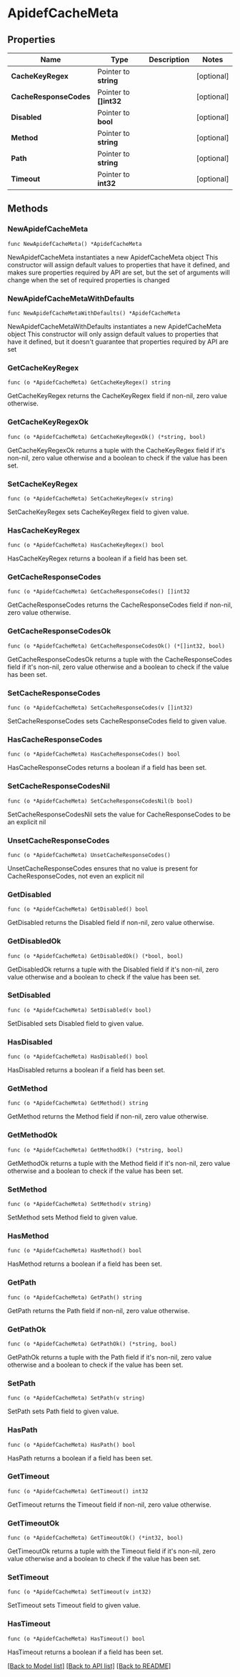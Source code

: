 # ApidefCacheMeta

## Properties

Name | Type | Description | Notes
------------ | ------------- | ------------- | -------------
**CacheKeyRegex** | Pointer to **string** |  | [optional] 
**CacheResponseCodes** | Pointer to **[]int32** |  | [optional] 
**Disabled** | Pointer to **bool** |  | [optional] 
**Method** | Pointer to **string** |  | [optional] 
**Path** | Pointer to **string** |  | [optional] 
**Timeout** | Pointer to **int32** |  | [optional] 

## Methods

### NewApidefCacheMeta

`func NewApidefCacheMeta() *ApidefCacheMeta`

NewApidefCacheMeta instantiates a new ApidefCacheMeta object
This constructor will assign default values to properties that have it defined,
and makes sure properties required by API are set, but the set of arguments
will change when the set of required properties is changed

### NewApidefCacheMetaWithDefaults

`func NewApidefCacheMetaWithDefaults() *ApidefCacheMeta`

NewApidefCacheMetaWithDefaults instantiates a new ApidefCacheMeta object
This constructor will only assign default values to properties that have it defined,
but it doesn't guarantee that properties required by API are set

### GetCacheKeyRegex

`func (o *ApidefCacheMeta) GetCacheKeyRegex() string`

GetCacheKeyRegex returns the CacheKeyRegex field if non-nil, zero value otherwise.

### GetCacheKeyRegexOk

`func (o *ApidefCacheMeta) GetCacheKeyRegexOk() (*string, bool)`

GetCacheKeyRegexOk returns a tuple with the CacheKeyRegex field if it's non-nil, zero value otherwise
and a boolean to check if the value has been set.

### SetCacheKeyRegex

`func (o *ApidefCacheMeta) SetCacheKeyRegex(v string)`

SetCacheKeyRegex sets CacheKeyRegex field to given value.

### HasCacheKeyRegex

`func (o *ApidefCacheMeta) HasCacheKeyRegex() bool`

HasCacheKeyRegex returns a boolean if a field has been set.

### GetCacheResponseCodes

`func (o *ApidefCacheMeta) GetCacheResponseCodes() []int32`

GetCacheResponseCodes returns the CacheResponseCodes field if non-nil, zero value otherwise.

### GetCacheResponseCodesOk

`func (o *ApidefCacheMeta) GetCacheResponseCodesOk() (*[]int32, bool)`

GetCacheResponseCodesOk returns a tuple with the CacheResponseCodes field if it's non-nil, zero value otherwise
and a boolean to check if the value has been set.

### SetCacheResponseCodes

`func (o *ApidefCacheMeta) SetCacheResponseCodes(v []int32)`

SetCacheResponseCodes sets CacheResponseCodes field to given value.

### HasCacheResponseCodes

`func (o *ApidefCacheMeta) HasCacheResponseCodes() bool`

HasCacheResponseCodes returns a boolean if a field has been set.

### SetCacheResponseCodesNil

`func (o *ApidefCacheMeta) SetCacheResponseCodesNil(b bool)`

 SetCacheResponseCodesNil sets the value for CacheResponseCodes to be an explicit nil

### UnsetCacheResponseCodes
`func (o *ApidefCacheMeta) UnsetCacheResponseCodes()`

UnsetCacheResponseCodes ensures that no value is present for CacheResponseCodes, not even an explicit nil
### GetDisabled

`func (o *ApidefCacheMeta) GetDisabled() bool`

GetDisabled returns the Disabled field if non-nil, zero value otherwise.

### GetDisabledOk

`func (o *ApidefCacheMeta) GetDisabledOk() (*bool, bool)`

GetDisabledOk returns a tuple with the Disabled field if it's non-nil, zero value otherwise
and a boolean to check if the value has been set.

### SetDisabled

`func (o *ApidefCacheMeta) SetDisabled(v bool)`

SetDisabled sets Disabled field to given value.

### HasDisabled

`func (o *ApidefCacheMeta) HasDisabled() bool`

HasDisabled returns a boolean if a field has been set.

### GetMethod

`func (o *ApidefCacheMeta) GetMethod() string`

GetMethod returns the Method field if non-nil, zero value otherwise.

### GetMethodOk

`func (o *ApidefCacheMeta) GetMethodOk() (*string, bool)`

GetMethodOk returns a tuple with the Method field if it's non-nil, zero value otherwise
and a boolean to check if the value has been set.

### SetMethod

`func (o *ApidefCacheMeta) SetMethod(v string)`

SetMethod sets Method field to given value.

### HasMethod

`func (o *ApidefCacheMeta) HasMethod() bool`

HasMethod returns a boolean if a field has been set.

### GetPath

`func (o *ApidefCacheMeta) GetPath() string`

GetPath returns the Path field if non-nil, zero value otherwise.

### GetPathOk

`func (o *ApidefCacheMeta) GetPathOk() (*string, bool)`

GetPathOk returns a tuple with the Path field if it's non-nil, zero value otherwise
and a boolean to check if the value has been set.

### SetPath

`func (o *ApidefCacheMeta) SetPath(v string)`

SetPath sets Path field to given value.

### HasPath

`func (o *ApidefCacheMeta) HasPath() bool`

HasPath returns a boolean if a field has been set.

### GetTimeout

`func (o *ApidefCacheMeta) GetTimeout() int32`

GetTimeout returns the Timeout field if non-nil, zero value otherwise.

### GetTimeoutOk

`func (o *ApidefCacheMeta) GetTimeoutOk() (*int32, bool)`

GetTimeoutOk returns a tuple with the Timeout field if it's non-nil, zero value otherwise
and a boolean to check if the value has been set.

### SetTimeout

`func (o *ApidefCacheMeta) SetTimeout(v int32)`

SetTimeout sets Timeout field to given value.

### HasTimeout

`func (o *ApidefCacheMeta) HasTimeout() bool`

HasTimeout returns a boolean if a field has been set.


[[Back to Model list]](../README.md#documentation-for-models) [[Back to API list]](../README.md#documentation-for-api-endpoints) [[Back to README]](../README.md)


